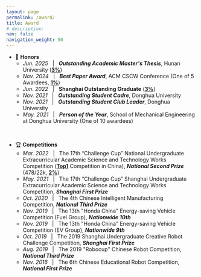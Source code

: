 ```yaml
---
layout: page
permalink: /award/
title: Award
# description:
nav: false
navigation_weight: 50
---
```



- 🏅 <b>Honors</b>
  <ul style="padding-left: 20px;">
      <li><em>Jun. 2025</em> &nbsp; | &nbsp; <b><i>Outstanding Academic Master's Thesis</i></b>, Hunan University (<u><b>3%</b></u>)</li>
      <li><em>Nov. 2024</em> &nbsp; | &nbsp; <b><i>Best Paper Award</i></b>, ACM CSCW Conference (One of 5 Awardees, <u><b>1%</b></u>)</li>
      <li><em>Jun. 2022</em> &nbsp; | &nbsp; <b>Shanghai Outstanding Graduate</b> (<u><b>3%</b></u>)</li>
      <li><em>Nov. 2021</em> &nbsp; | &nbsp; <b><i>Outstanding Student Cadre</i></b>, Donghua University</li>
      <li><em>Nov. 2021</em> &nbsp; | &nbsp; <b><i>Outstanding Student Club Leader</i></b>, Donghua University</li>
      <li><em>May. 2021</em> &nbsp; | &nbsp; <b><i>Person of the Year</i></b>, School of Mechanical Engineering at Donghua University (One of 10 awardees)</li>
    </ul>

<br>

- 🏆 <b>Competitions</b>
  <ul style="padding-left: 20px;">
      <li><em>Mar. 2022</em> &nbsp; | &nbsp; The 17th “Challenge Cup” National Undergraduate Extracurricular Academic Science and Technology Works Competition (<b><u>Top1</u></b> Competition in China), <b><i>National Second Prize</i></b> (478/22k, <u><b>2%</b></u>)</li>
      <li><em>May. 2021</em> &nbsp; | &nbsp; The 17th “Challenge Cup” Shanghai Undergraduate Extracurricular Academic Science and Technology Works Competition, <b><i>Shanghai First Prize</i></b></li>
      <li><em>Oct. 2020</em> &nbsp; | &nbsp; The 4th Chinese Intelligent Manufacturing Competition, <b><i>National Third Prize</i></b></li>
      <li><em>Nov. 2019</em> &nbsp; | &nbsp; The 13th "Honda China" Energy-saving Vehicle Competition (Fuel Group), <b><i>Nationwide 10th</i></b></li>
      <li><em>Nov. 2019</em> &nbsp; | &nbsp; The 13th "Honda China" Energy-saving Vehicle Competition (EV Group), <b><i>Nationwide 9th</i></b></li>
      <li><em>Oct. 2019</em> &nbsp; | &nbsp; The 2019 Shanghai Undergraduate Creative Robot Challenge Competition, <b><i>Shanghai First Prize</i></b></li>
      <li><em>Aug. 2019</em> &nbsp; | &nbsp; The 2019 "Robocup" Chinese Robot Competition, <b><i>National Third Prize</i></b></li>
      <li><em>Nov. 2016</em> &nbsp; | &nbsp; The 6th Chinese Educational Robot Competition, <b><i>National First Prize</i></b></li>
    </ul>
